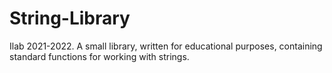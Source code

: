 # String-Library
Ilab 2021-2022. A small library, written for educational purposes, containing standard functions for working with strings.
